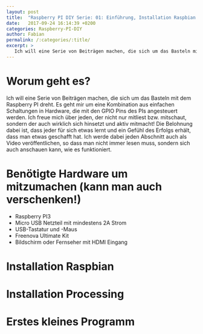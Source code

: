 ```yaml
---
layout: post
title:  "Raspberry PI DIY Serie: 01: Einführung, Installation Raspbian und Installation Processing!"
date:   2017-09-24 16:14:39 +0200
categories: Raspberry-PI-DIY
author: Fabian
permalink: /:categories/:title/
excerpt: >
   Ich will eine Serie von Beiträgen machen, die sich um das Basteln mit dem Raspberry PI dreht. Es geht mir um eine Kombination aus einfachen Schaltungen in Hardware, die mit den GPIO Pins des PIs angesteuert werden. Ich freue mich über jeden, der nicht nur mitliest bzw. mitschaut, sondern der auch wirklich sich hinsetzt und aktiv mitmacht! Die Belohnung dabei ist, dass jeder für sich etwas lernt und ein Gefühl des Erfolgs erhält, dass man etwas geschafft hat. Ich werde dabei...
---
```


# Worum geht es?

Ich will eine Serie von Beiträgen machen, die sich um das Basteln mit dem Raspberry PI dreht. Es geht mir um eine Kombination aus einfachen Schaltungen in Hardware, die mit den GPIO Pins des PIs angesteuert werden. Ich freue mich über jeden, der nicht nur mitliest bzw. mitschaut, sondern der auch wirklich sich hinsetzt und aktiv mitmacht! Die Belohnung dabei ist, dass jeder für sich etwas lernt und ein Gefühl des Erfolgs erhält, dass man etwas geschafft hat. Ich werde dabei jeden Abschnitt auch als Video veröffentlichen, so dass man nicht immer lesen muss, sondern sich auch anschauen kann, wie es funktioniert. 

# Benötigte Hardware um mitzumachen (kann man auch verschenken!)

 - Raspberry PI3
 - Micro USB Netzteil mit mindestens 2A Strom
 - USB-Tastatur und -Maus
 - Freenova Ultimate Kit
 - Bildschirm oder Fernseher mit HDMI Eingang

# Installation Raspbian

# Installation Processing

# Erstes kleines Programm